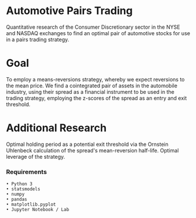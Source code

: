 # Automotive Pairs Trading
Quantitative research of the Consumer Discretionary sector in the NYSE and NASDAQ exchanges to find an optimal pair of automotive stocks for use in a pairs trading strategy.

# Goal
To employ a means-reversions strategy, whereby we expect reversions to the mean price. We find a cointegrated pair of assets in the automobile industry, using their spread as a financial instrument to be used in the trading strategy, employing the z-scores of the spread as an entry and exit threshold.

# Additional Research
Optimal holding period as a potential exit threshold via the Ornstein Uhlenbeck calculation of the spread's mean-reversion half-life.
Optimal leverage of the strategy.



### Requirements 
    • Python 3
    • statsmodels
    • numpy
    • pandas
    • matplotlib.pyplot
    • Jupyter Notebook / Lab    
